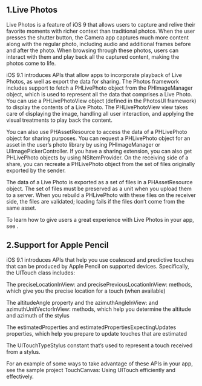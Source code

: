 
## 1.Live Photos

Live Photos is a feature of iOS 9 that allows users to capture and relive their favorite moments with richer context than traditional photos. When the user presses the shutter button, the Camera app captures much more content along with the regular photo, including audio and additional frames before and after the photo. When browsing through these photos, users can interact with them and play back all the captured content, making the photos come to life.

iOS 9.1 introduces APIs that allow apps to incorporate playback of Live Photos, as well as export the data for sharing. The Photos framework includes support to fetch a PHLivePhoto object from the PHImageManager object, which is used to represent all the data that comprises a Live Photo. You can use a PHLivePhotoView object (defined in the PhotosUI framework) to display the contents of a Live Photo. The PHLivePhotoView view takes care of displaying the image, handling all user interaction, and applying the visual treatments to play back the content.

You can also use PHAssetResource to access the data of a PHLivePhoto object for sharing purposes. You can request a PHLivePhoto object for an asset in the user’s photo library by using PHImageManager or UIImagePickerController. If you have a sharing extension, you can also get PHLivePhoto objects by using NSItemProvider. On the receiving side of a share, you can recreate a PHLivePhoto object from the set of files originally exported by the sender.

The data of a Live Photo is exported as a set of files in a PHAssetResource object. The set of files must be preserved as a unit when you upload them to a server. When you rebuild a PHLivePhoto with these files on the receiver side, the files are validated; loading fails if the files don’t come from the same asset.

To learn how to give users a great experience with Live Photos in your app, see .

## 2.Support for Apple Pencil

iOS 9.1 introduces APIs that help you use coalesced and predictive touches that can be produced by Apple Pencil on supported devices. Specifically, the UITouch class includes:

The preciseLocationInView: and precisePreviousLocationInView: methods, which give you the precise location for a touch (when available)

The altitudeAngle property and the azimuthAngleInView: and azimuthUnitVectorInView: methods, which help you determine the altitude and azimuth of the stylus

The estimatedProperties and estimatedPropertiesExpectingUpdates properties, which help you prepare to update touches that are estimated

The UITouchTypeStylus constant that’s used to represent a touch received from a stylus.

For an example of some ways to take advantage of these APIs in your app, see the sample project TouchCanvas: Using UITouch efficiently and effectively.


